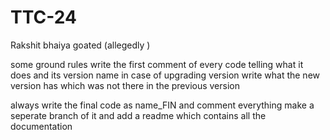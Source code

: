# TTC-24
Rakshit bhaiya goated (allegedly )

some ground rules
write the first comment of every code telling what it does and its version name
in case of upgrading version write what the new version has which was not there in the previous version 

always write the final code as name_FIN and comment everything 
make a seperate branch of it and add a readme which contains all the documentation
